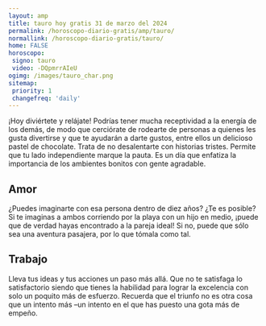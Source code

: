 ```yaml
---
layout: amp
title: tauro hoy gratis 31 de marzo del 2024 
permalink: /horoscopo-diario-gratis/amp/tauro/
normallink: /horoscopo-diario-gratis/tauro/
home: FALSE
horoscopo:
 signo: tauro
 video: -DQpmrrAIeU
ogimg: /images/tauro_char.png
sitemap:
 priority: 1
 changefreq: 'daily'
---
```



¡Hoy diviértete y relájate! Podrías tener mucha receptividad a la energía de los demás, de modo que cerciórate de rodearte de personas a quienes les gusta divertirse y que te ayudarán a darte gustos, entre ellos un delicioso pastel de chocolate. Trata de no desalentarte con historias tristes. Permite que tu lado independiente marque la pauta. Es un día que enfatiza la importancia de los ambientes bonitos con gente agradable.

## Amor

¿Puedes imaginarte con esa persona dentro de diez años? ¿Te es posible? Si te imaginas a  ambos corriendo por la playa con un hijo en medio, ¡puede que de verdad hayas encontrado a la pareja ideal! Si no, puede que sólo sea una aventura pasajera, por lo que tómala como tal.

## Trabajo

Lleva tus ideas y tus acciones un paso más allá. Que no te satisfaga lo satisfactorio siendo que tienes la habilidad para lograr la excelencia con solo un poquito más de esfuerzo. Recuerda que el triunfo no es otra cosa que un intento más –un intento en el que has puesto una gota más de empeño.